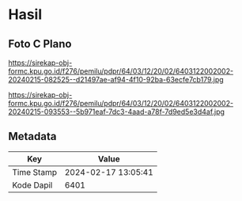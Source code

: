 # Hasil

## Foto C Plano

https://sirekap-obj-formc.kpu.go.id/f276/pemilu/pdpr/64/03/12/20/02/6403122002002-20240215-082525--d21497ae-af94-4f10-92ba-63ecfe7cb179.jpg

https://sirekap-obj-formc.kpu.go.id/f276/pemilu/pdpr/64/03/12/20/02/6403122002002-20240215-093553--5b971eaf-7dc3-4aad-a78f-7d9ed5e3d4af.jpg


## Metadata

| Key        | Value               |
| ---------- | ------------------- |
| Time Stamp | 2024-02-17 13:05:41 |
| Kode Dapil | 6401                |




